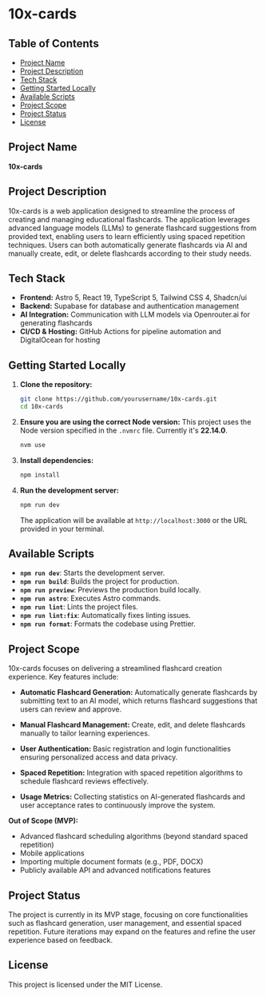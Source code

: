 # 10x-cards

## Table of Contents

- [Project Name](#project-name)
- [Project Description](#project-description)
- [Tech Stack](#tech-stack)
- [Getting Started Locally](#getting-started-locally)
- [Available Scripts](#available-scripts)
- [Project Scope](#project-scope)
- [Project Status](#project-status)
- [License](#license)

## Project Name

**10x-cards**

## Project Description

10x-cards is a web application designed to streamline the process of creating and managing educational flashcards. The application leverages advanced language models (LLMs) to generate flashcard suggestions from provided text, enabling users to learn efficiently using spaced repetition techniques. Users can both automatically generate flashcards via AI and manually create, edit, or delete flashcards according to their study needs.

## Tech Stack

- **Frontend:** Astro 5, React 19, TypeScript 5, Tailwind CSS 4, Shadcn/ui
- **Backend:** Supabase for database and authentication management
- **AI Integration:** Communication with LLM models via Openrouter.ai for generating flashcards
- **CI/CD & Hosting:** GitHub Actions for pipeline automation and DigitalOcean for hosting

## Getting Started Locally

1. **Clone the repository:**

   ```bash
   git clone https://github.com/yourusername/10x-cards.git
   cd 10x-cards
   ```

2. **Ensure you are using the correct Node version:**
   This project uses the Node version specified in the `.nvmrc` file. Currently it's **22.14.0**.

   ```bash
   nvm use
   ```

3. **Install dependencies:**

   ```bash
   npm install
   ```

4. **Run the development server:**

   ```bash
   npm run dev
   ```

   The application will be available at `http://localhost:3000` or the URL provided in your terminal.

## Available Scripts

- **`npm run dev`**: Starts the development server.
- **`npm run build`**: Builds the project for production.
- **`npm run preview`**: Previews the production build locally.
- **`npm run astro`**: Executes Astro commands.
- **`npm run lint`**: Lints the project files.
- **`npm run lint:fix`**: Automatically fixes linting issues.
- **`npm run format`**: Formats the codebase using Prettier.

## Project Scope

10x-cards focuses on delivering a streamlined flashcard creation experience. Key features include:

- **Automatic Flashcard Generation:**
  Automatically generate flashcards by submitting text to an AI model, which returns flashcard suggestions that users can review and approve.

- **Manual Flashcard Management:**
  Create, edit, and delete flashcards manually to tailor learning experiences.

- **User Authentication:**
  Basic registration and login functionalities ensuring personalized access and data privacy.

- **Spaced Repetition:**
  Integration with spaced repetition algorithms to schedule flashcard reviews effectively.

- **Usage Metrics:**
  Collecting statistics on AI-generated flashcards and user acceptance rates to continuously improve the system.

**Out of Scope (MVP):**

- Advanced flashcard scheduling algorithms (beyond standard spaced repetition)
- Mobile applications
- Importing multiple document formats (e.g., PDF, DOCX)
- Publicly available API and advanced notifications features

## Project Status

The project is currently in its MVP stage, focusing on core functionalities such as flashcard generation, user management, and essential spaced repetition. Future iterations may expand on the features and refine the user experience based on feedback.

## License

This project is licensed under the MIT License.
